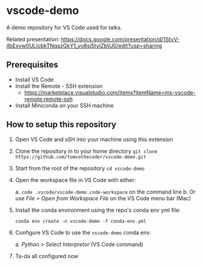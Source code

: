 # vscode-demo

A demo repository for VS Code used for talks.

Related presentation: <https://docs.google.com/presentation/d/1StvV-iIbExvw0ULIcbkTNqszGkY1_yo8sj5tyIZbVJ0/edit?usp=sharing>

## Prerequisites

- Install VS Code
- Install the Remote - SSH extension
  - <https://marketplace.visualstudio.com/items?itemName=ms-vscode-remote.remote-ssh>
- Install Miniconda on your SSH machine

## How to setup this repository

1. Open VS Code and sSH into your machine using this extension
2. Clone the repository in to your home directory
   `git clone https://github.com/tomvothecoder/vscode-demo.git`
3. Start from the root of the repository
   `cd vscode-demo`
4. Open the workspace file in VS Code with either:

   a. `code .vscode/vscode-demo.code-workspace` on the command line
   b. Or use _File > Open from Workspace File_ on the VS Code menu bar (Mac)

5. Install the conda environment using the repo's conda env yml file:

   `conda env create -n vscode-demo -f conda-env.yml`

6. Configure VS Code to use the `vscode-demo` conda env:

   a. _Python > Select Interpretor_ (VS Code command)

7. Ta-da all configured now
